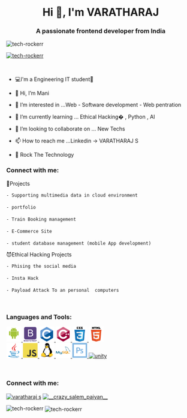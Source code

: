 <h1 align="center">Hi 👋, I'm VARATHARAJ</h1>
<h3 align="center">A passionate frontend developer from India</h3>

<p align="left"> <img src="https://komarev.com/ghpvc/?username=tech-rockerr&label=Profile%20views&color=0e75b6&style=flat" alt="tech-rockerr" /> </p>

<p align="left"> <a href="https://github.com/ryo-ma/github-profile-trophy"><img src="https://github-profile-trophy.vercel.app/?username=tech-rockerr" alt="tech-rockerr" /></a> </p>

<br>
   
 - 💻I'm a Engineering IT student🤠

- 👋 Hi, I’m Mani
 
- 👀 I’m interested in ...Web - Software development - Web pentration
 
- 🌱 I’m currently learning ... Ethical Hacking� , Python , AI
 
- 💞️ I’m looking to collaborate on ... New Techs

- 📫 How to reach me ...Linkedin -> VARATHARAJ S
 
- 🤙 Rock The Technology

<h3 align="left">Connect with me:</h3>
<p align="left">


🔗Projects

    - Supporting multimedia data in cloud environment
 
    - portfolio
 
    - Train Booking management
 
    - E-Commerce Site
 
    - student database management (mobile App development)
 
 😈Ethical Hacking Projects
 
    - Phising the social media
  
    - Insta Hack
   
    - Payload Attack To an personal  computers
    

<br>   
   
   
   <h3 align="left">Languages and Tools:</h3>
<p align="left"> <a href="https://developer.android.com" target="_blank"> <img src="https://raw.githubusercontent.com/devicons/devicon/master/icons/android/android-original-wordmark.svg" alt="android" width="40" height="40"/> </a> <a href="https://getbootstrap.com" target="_blank"> <img src="https://raw.githubusercontent.com/devicons/devicon/master/icons/bootstrap/bootstrap-plain-wordmark.svg" alt="bootstrap" width="40" height="40"/> </a> <a href="https://www.cprogramming.com/" target="_blank"> <img src="https://raw.githubusercontent.com/devicons/devicon/master/icons/c/c-original.svg" alt="c" width="40" height="40"/> </a>  <a href="https://www.w3schools.com/cpp/" target="_blank"> <img src="https://raw.githubusercontent.com/devicons/devicon/master/icons/cplusplus/cplusplus-original.svg" alt="cplusplus" width="40" height="40"/> </a> <a href="https://www.w3schools.com/css/" target="_blank"> <img src="https://raw.githubusercontent.com/devicons/devicon/master/icons/css3/css3-original-wordmark.svg" alt="css3" width="40" height="40"/> </a> <a href="https://www.w3.org/html/" target="_blank"> <img src="https://raw.githubusercontent.com/devicons/devicon/master/icons/html5/html5-original-wordmark.svg" alt="html5" width="40" height="40"/> </a> <br> <a href="https://www.java.com" target="_blank"> <img src="https://raw.githubusercontent.com/devicons/devicon/master/icons/java/java-original.svg" alt="java" width="40" height="40"/> </a> <a href="https://developer.mozilla.org/en-US/docs/Web/JavaScript" target="_blank"> <img src="https://raw.githubusercontent.com/devicons/devicon/master/icons/javascript/javascript-original.svg" alt="javascript" width="40" height="40"/> </a> <a href="https://www.linux.org/" target="_blank"> <img src="https://raw.githubusercontent.com/devicons/devicon/master/icons/linux/linux-original.svg" alt="linux" width="40" height="40"/> </a> <a href="https://www.mysql.com/" target="_blank"> <img src="https://raw.githubusercontent.com/devicons/devicon/master/icons/mysql/mysql-original-wordmark.svg" alt="mysql" width="40" height="40"/> </a> <a href="https://www.photoshop.com/en" target="_blank"> <img src="https://raw.githubusercontent.com/devicons/devicon/master/icons/photoshop/photoshop-line.svg" alt="photoshop" width="40" height="40"/> </a> <a href="https://unity.com/" target="_blank"> <img src="https://www.vectorlogo.zone/logos/unity3d/unity3d-icon.svg" alt="unity" width="40" height="40"/> </a> </p>

 <br>
   
   
<h3 align="left">Connect with me:</h3>
<p align="left">
<a href="https://linkedin.com/in/varatharaj s" target="blank"><img align="center" src="https://raw.githubusercontent.com/rahuldkjain/github-profile-readme-generator/master/src/images/icons/Social/linked-in-alt.svg" alt="varatharaj s" height="30" width="40" /></a>
<a href="https://instagram.com/__crazy_salem_paiyan__" target="blank"><img align="center" src="https://raw.githubusercontent.com/rahuldkjain/github-profile-readme-generator/master/src/images/icons/Social/instagram.svg" alt="__crazy_salem_paiyan__" height="30" width="40" /></a>
</p>




<p><img align="left" src="https://github-readme-stats.vercel.app/api/top-langs?username=tech-rockerr&show_icons=true&locale=en&layout=compact" alt="tech-rockerr" /></p>

<p>&nbsp;<img align="center" src="https://github-readme-stats.vercel.app/api?username=tech-rockerr&show_icons=true&locale=en" alt="tech-rockerr" /></p>
<!---
Tech-rockerr/Tech-rockerr is a ✨ special ✨ repository because its `README.md` (this file) appears on your GitHub profile.
You can click the Preview link to take a look at your changes.
--->
